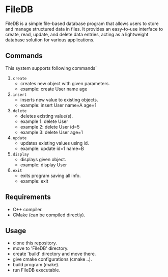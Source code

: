 # FileDB

FileDB is a simple file-based database program that allows users to store and manage structured data in files. It provides an easy-to-use interface to create, read, update, and delete data entries, acting as a lightweight database solution for various applications.

## Commands

This system supports following commands`

1. `create`
    - creates new object with given parameters.
    - example: create User name age
2. `insert`
    - inserts new value to existing objects.
    - example: insert User name=A age=1
3. `delete`
    - deletes existing value(s).
    - example 1: delete User
    - example 2: delete User id=5
    - example 3: delete User age=1
4. `update`
    - updates existing values using id.
    - example: update id=1 name=B
5. `display`
    - displays given object.
    - example: display User
6. `exit`
    - exits program saving all info.
    - example: exit

## Requirements

- C++ compiler.
- CMake (can be compiled directly).

## Usage

- clone this repository.
- move to 'FileDB' directory.
- create 'build' directory and move there.
- give cmake configurations (cmake ..).
- build program (make).
- run FileDB executable.



